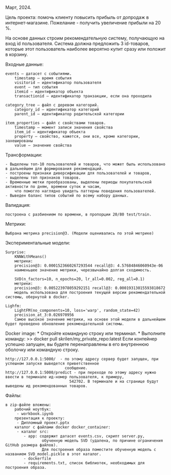 
Март, 2024. 

Цель проекта: помочь клиенту повысить прибыль от допродаж в интернет-магазине. Пожелание - получить увеличение прибыли на 20 %.


На основе данных строим рекомендательную систему, получающую на вход id пользователя. 
Система должна предложить 3 id-товаров, которые этот пользователь наиболее вероятно купит сразу или положит в корзину.

Входные данные: 

	events — датасет с событиями.
		timestamp — время события
		visitorid — идентификатор пользователя
		event — тип события
		itemid — идентификатор объекта
		transactionid — идентификатор транзакции, если она проходила

	category_tree — файл с деревом категорий.
		category_id — идентификатор категорий
		parent_id — идентификатор родительской категории

	item_properties — файл с свойствами товаров.
		timestamp — момент записи значения свойства
		item_id — идентификатор объекта
		property — свойство, кажется, они все, кроме категории, захешированы
		value — значение свойства

Трансформации: 

	- Выделены топ-10 пользователей и товаров, что может быль использовано в дальнейшем для формирования рекомендаций.
	- построены признаки диверсификации для пользователей и товаров, 
 	- выделены топ признаков товаров. 
	- Временные метки преобразованы, выделены периоды покупательской активности по дням, времени суток и часам, 
        что помогло наглядно увидеть паттерны поведения пользователей.
	- Выведен баланс типов событий по всему набору данных.

Валидация:

	построена с разбиением по времени, в пропорции 20/80 test/train.

Метрики: 

    Выбрана метрика precision@3. (Модели оценивались по этой метрике)

Экспериментальные модели: 

	Surprise: 
		KNNWithMeans() 
		метрики:
		precision@3: 0.0001523660267293544 recall@3: 4.57684846060943e-06
        наименьшее значение метрики, черезвычайно долгая сходимость. 

		SVD(n_factors=10, n_epochs=20, lr_all=0.002, reg_all=0.1)
		метрики:
		precision@3: 0.005223978059292151 recall@3: 0.00019313015593818672
        модель использована для построения текущей версии рекомендательной системы, обернутой в docker.
	
	Lighfm:
		LightFM(no_components=10, loss='warp', random_state=42)
		precision_at_3:0.026970956
        Самое высокое значение метрики, на основе этой модели в дальнейшем будет проведено обновление рекомендательной системы.


Docker image: 
    * Откройте командную строку или терминал.
	* Выполните команду:
	>> docker pull skrilen/my_private_repo:latest
	Если контейнер успешно запущен, вы будете перенаправлены в его внутреннюю оболочку или командную строку.

	http://127.0.0.1:5000/  - по этому адресу сервер будет запущен, при успешном запуске выведется приветственное 
                              сообщение.
	http://127.0.0.1:5000/predict - при переходе по этому адресу нужно ввести в терминале ид-номер пользователя, к примеру, 
                                542702. В терминале и на странице будут выведены ид рекомендованных товаров.

Файлы: 

    в zip-файле вложены:
        рабочий ноутбук: 
         - workbook.ipynb
        презентация к проекту:
         - Дипломный проект.pptx
        каталог с файлами docker docker_container:
         - каталог src: 
            - app: содержит датасет events.csv, скрипт server.py, 
                    обученную модель SVD (удалена, по причине ограничения GitHub размера файлов). 
                    Для построения образа поместите обученную модель с названием SVD_model.pickle в этот каталог.
            - dockerfile 
            - requirements.txt, список библиотек, необходимых для построения образа.
